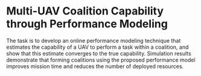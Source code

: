 # Multi-UAV Coalition Capability through Performance Modeling

The task is to develop an online performance modeling technique that estimates the capability of a UAV to
perform a task within a coalition, and show that this estimate converges to the true capability. Simulation results
demonstrate that forming coalitions using the proposed performance model improves mission time and reduces the
number of deployed resources.
